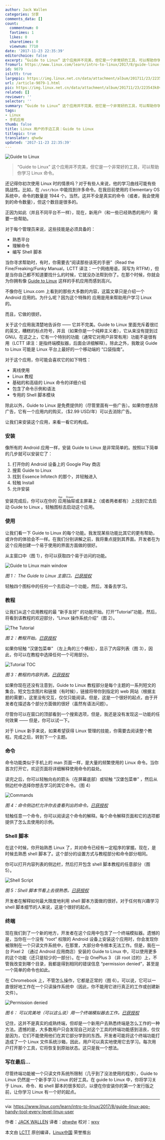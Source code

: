 ```yaml
---
author: Jack Wallen
categories: 分享
comments_data: []
count:
  commentnum: 0
  favtimes: 1
  likes: 0
  sharetimes: 0
  viewnum: 7710
date: '2017-11-23 22:35:39'
editorchoice: false
excerpt: “Guide to Linux” 这个应用并不完美，但它是一个非常好的工具，可以帮助你学习 Linux 命令。
fromurl: https://www.linux.com/learn/intro-to-linux/2017/8/guide-linux-app-handy-tool-every-level-linux-user
id: 9079
islctt: true
largepic: https://img.linux.net.cn/data/attachment/album/201711/23/223543k8vaw6i2rfeafwy4.png
url: /article-9079-1.html
pic: https://img.linux.net.cn/data/attachment/album/201711/23/223543k8vaw6i2rfeafwy4.png.thumb.jpg
related: []
reviewer: ''
selector: ''
summary: “Guide to Linux” 这个应用并不完美，但它是一个非常好的工具，可以帮助你学习 Linux 命令。
tags:
- Linux
- 手机应用
thumb: false
title: Linux 用户的手边工具：Guide to Linux
titlepic: true
translator: qhwdw
updated: '2017-11-23 22:35:39'
---
```


![Guide to Linux](https://img.linux.net.cn/data/attachment/album/201711/23/223543k8vaw6i2rfeafwy4.png "Guide to Linux")



> 
> “Guide to Linux” 这个应用并不完美，但它是一个非常好的工具，可以帮助你学习 Linux 命令。
> 
> 
> 


还记得你初次使用 Linux 时的情景吗？对于有些人来说，他的学习曲线可能有些挑战性。比如，在 `/usr/bin` 中能找到许多命令。在我目前使用的 Elementary OS 系统中，命令的数量是 1944 个。当然，这并不全是真实的命令（或者，我会使用到的命令数量），但这个数目是很多的。


正因为如此（并且不同平台不一样），现在，新用户（和一些已经熟悉的用户）需要一些帮助。


对于每个管理员来说，这些技能是必须具备的：


* 熟悉平台
* 理解命令
* 编写 Shell 脚本


当你寻求帮助时，有时，你需要去“阅读那些该死的手册”（Read the Fine/Freaking/Funky Manual，LCTT 译注：一个网络用语，简写为 RTFM），但是当你自己都不知道要找什么的时候，它就没办法帮到你了。在那个时候，你就会为你拥有像 [Guide to Linux](https://play.google.com/store/apps/details?id=com.essence.linuxcommands) 这样的手机应用而感到高兴。


不像你在 Linux.com 上看到的那些大多数的内容，这篇文章只是介绍一个 Android 应用的。为什么呢？因为这个特殊的 应用是用来帮助用户学习 Linux 的。


而且，它做的很好。


关于这个应用我清楚地告诉你 —— 它并不完美。Guide to Linux 里面充斥着很烂的英文，糟糕的标点符号，并且（如果你是一个纯粹主义者），它从来没有提到过 GNU。在这之上，它有一个特别的功能（通常它对用户非常有用）功能不是很有用（LCTT 译注：是指终端模拟器，后面会详细解释）。除此之外，我敢说 Guide to Linux 可能是 Linux 平台上最好的一个移动端的 “口袋指南”。


对于这个应用，你可能会喜欢它的如下特性：


* 离线使用
* Linux 教程
* 基础的和高级的 Linux 命令的详细介绍
* 包含了命令示例和语法
* 专用的 Shell 脚本模块


除此以外，Guide to Linux 是免费提供的（尽管里面有一些广告）。如果你想去除广告，它有一个应用内的购买，（$2.99 USD/年）可以去消除广告。


让我们来安装这个应用，来看一看它的构成。


### 安装


像所有的 Android 应用一样，安装 Guide to Linux 是非常简单的。按照以下简单的几步就可以安装它了：


1. 打开你的 Android 设备上的 Google Play 商店
2. 搜索 Guide to Linux
3. 找到 Essence Infotech 的那个，并轻触进入
4. 轻触 Install
5. 允许安装


安装完成后，你可以在你的<ruby> 应用抽屉 <rt>  App Drawer </rt></ruby>或主屏幕上（或者两者都有）上找到它去启动 Guide to Linux 。轻触图标去启动这个应用。


### 使用


让我们看一下 Guide to Linux 的每个功能。我发现某些功能比其它的更有帮助，或许你的体验会不一样。在我们分别讲解之前，我将重点提到其界面。开发者在为这个应用创建一个易于使用的界面方面做的很好。


从主窗口中（图 1），你可以获取四个易于访问的功能。


![Guide to Linux main window](https://img.linux.net.cn/data/attachment/album/201711/23/223543abnp4ybqzumiim4b.jpg "Guide to Linux main window")


*图 1： The Guide to Linux 主窗口。[已获授权](https://www.linux.com/licenses/category/used-permission)*


轻触四个图标中的任何一个去启动一个功能，然后，准备去学习。


### 教程


让我们从这个应用教程的最 “新手友好” 的功能开始。打开“Tutorial”功能，然后，将看到该教程的欢迎部分，“Linux 操作系统介绍”（图 2）。


![The Tutorial](https://img.linux.net.cn/data/attachment/album/201711/23/223544klh20ll219g25h69.jpg "The Tutorial")


*图 2：教程开始。[已获授权](https://www.linux.com/licenses/category/used-permission)*


如果你轻触 “汉堡包菜单” （左上角的三个横线），显示了内容列表（图 3），因此，你可以在教程中选择任何一个可用部分。


![Tutorial TOC](https://img.linux.net.cn/data/attachment/album/201711/23/223544k7ztt49oxx44l94r.jpg "Tutorial TOC")


*图 3：教程的内容列表。[已获授权](https://www.linux.com/licenses/category/used-permission)*


如果你现在还没有注意到，Guide to Linux 教程部分是每个主题的一系列短文的集合。短文包含图片和链接（有时候），链接将带你到指定的 web 网站（根据主题的需要）。这里没有交互，仅仅只能阅读。但是，这是一个很好的起点，由于开发者在描述各个部分方面做的很好（虽然有语法问题）。


尽管你可以在窗口的顶部看到一个搜索选项，但是，我还是没有发现这一功能的任何效果 —— 但是，你可以试一下。


对于 Linux 新手来说，如果希望获得 Linux 管理的技能，你需要去阅读整个教程。完成之后，转到下一个主题。


### 命令


命令功能类似于手机上的 man 页面一样，是大量的频繁使用的 Linux 命令。当你首次打开它，欢迎页面将详细解释使用命令的益处。


读完之后，你可以轻触向右的箭头（在屏幕底部）或轻触 “汉堡包菜单” ，然后从侧边栏中选择你想去学习的其它命令。（图 4）


![Commands](https://img.linux.net.cn/data/attachment/album/201711/23/223545x51z7ipmwp33fpqm.jpg "Commands")


*图 4：命令侧边栏允许你去查看列出的命令。[已获授权](https://www.linux.com/licenses/category/used-permission)*


轻触任意一个命令，你可以阅读这个命令的解释。每个命令解释页面和它的选项都提供了怎么去使用的示例。


### Shell 脚本


在这个时候，你开始熟悉 Linux 了，并对命令已经有一定程序的掌握。现在，是时候去熟悉 shell 脚本了。这个部分的设置方式与教程部分和命令部分相同。


你可以打开内容列表的侧边栏，然后打开包含 shell 脚本教程的任意部分（图 5）。


![Shell Script](https://img.linux.net.cn/data/attachment/album/201711/23/223546wsynfson8osga71o.jpg "Shell Script")


*图 5：Shell 脚本节看上去很熟悉。[已获授权](https://www.linux.com/licenses/category/used-permission)*


开发者在解释如何最大限度地利用 shell 脚本方面做的很好。对于任何有兴趣学习 shell 脚本细节的人来说，这是个很好的起点。


### 终端


现在我们到了一个新的地方，开发者在这个应用中包含了一个终端模拟器。遗憾的是，当你在一个没有 “root” 权限的 Android 设备上安装这个应用时，你会发现你被限制在一个只读文件系统中，在那里，大部分命令根本无法工作。但是，我在一台 Pixel 2 （通过 Android 应用商店）安装的 Guide to Linux 中，可以使用更多的这个功能（还只是较少的一部分）。在一台 OnePlus 3 （非 root 过的）上，不管我改变到哪个目录，我都是得到相同的错误信息 “permission denied”，甚至是一个简单的命令也如此。


在 Chromebook 上，不管怎么操作，它都是正常的（图 6）。可以说，它可以一直很好地工作在一个只读操作系统中（因此，你不能用它进行真正的工作或创建新文件）。


![Permission denied](https://img.linux.net.cn/data/attachment/album/201711/23/223546opizu8xaxpwpv82k.jpg "Permission denied")


*图 6： 可以完美地（可以这么说）用一个终端模拟器去工作。[已获授权](https://www.linux.com/licenses/category/used-permission)*


记住，这并不是真实的成熟终端，但却是一个新用户去熟悉终端是怎么工作的一种方法。遗憾的是，大多数用户只会发现自己对这个工具的终端功能感到沮丧，仅仅是因为，它们不能使用他们在其它部分学到的东西。开发者可能将这个终端功能打造成了一个 Linux 文件系统沙箱，因此，用户可以真实地使用它去学习。每次用户打开那个工具，它将恢复到原始状态。这只是我一个想法。


### 写在最后…


尽管终端功能被一个只读文件系统所限制（几乎到了没法使用的程序），Guide to Linux 仍然是一个新手学习 Linux 的好工具。在 guide to Linux 中，你将学习关于 Linux、命令、和 shell 脚本的很多知识，以便在你安装你的第一个发行版之前，让你学习 Linux 有一个好的起点。




---


via: <https://www.linux.com/learn/intro-to-linux/2017/8/guide-linux-app-handy-tool-every-level-linux-user>


作者：[JACK WALLEN](https://www.linux.com/users/jlwallen) 译者：[qhwdw](https://github.com/qhwdw) 校对：[wxy](https://github.com/wxy)


本文由 [LCTT](https://github.com/LCTT/TranslateProject) 原创编译，[Linux中国](https://linux.cn/) 荣誉推出